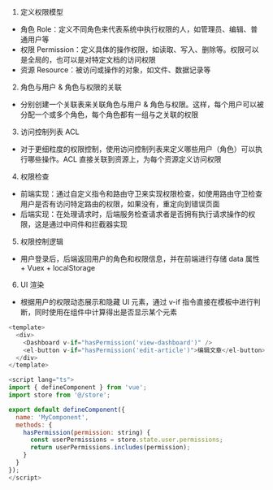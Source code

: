 1. 定义权限模型

- 角色 Role：定义不同角色来代表系统中执行权限的人，如管理员、编辑、普通用户等
- 权限 Permission：定义具体的操作权限，如读取、写入、删除等。权限可以是全局的，也可以是对特定文档的访问权限
- 资源 Resource：被访问或操作的对象，如文件、数据记录等

2. 角色与用户 & 角色与权限的关联

- 分别创建一个关联表来关联角色与用户 & 角色与权限。这样，每个用户可以被分配一个或多个角色，每个角色都有一组与之关联的权限

3. 访问控制列表 ACL

- 对于更细粒度的权限控制，使用访问控制列表来定义哪些用户（角色）可以执行哪些操作。ACL 直接关联到资源上，为每个资源定义访问权限

4. 权限检查

- 前端实现：通过自定义指令和路由守卫来实现权限检查，如使用路由守卫检查用户是否有访问特定路由的权限，如果没有，重定向到错误页面
- 后端实现：在处理请求时，后端服务检查请求者是否拥有执行请求操作的权限，这是通过中间件和拦截器实现

5. 权限控制逻辑

- 用户登录后，后端返回用户的角色和权限信息，并在前端进行存储 data 属性 + Vuex + localStorage

6. UI 渲染

* 根据用户的权限动态展示和隐藏 UI 元素，通过 v-if 指令直接在模板中进行判断，同时使用在组件中计算得出是否显示某个元素

```JavaScript
<template>
  <div>
    <Dashboard v-if="hasPermission('view-dashboard')" />
    <el-button v-if="hasPermission('edit-article')">编辑文章</el-button>
  </div>
</template>

<script lang="ts">
import { defineComponent } from 'vue';
import store from '@/store';

export default defineComponent({
  name: 'MyComponent',
  methods: {
    hasPermission(permission: string) {
      const userPermissions = store.state.user.permissions;
      return userPermissions.includes(permission);
    }
  }
});
</script>
```
